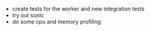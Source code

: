 - create tests for the worker and new integration tests
- try out sonic
- do some cpu and memory profiling